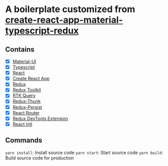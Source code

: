 # A boilerplate customized from [create-react-app-material-typescript-redux](https://github.com/innFactory/create-react-app-material-typescript-redux)

## Contains

- [x] [Material-UI](https://github.com/mui-org/material-ui)
- [x] [Typescript](https://www.typescriptlang.org/)
- [x] [React](https://facebook.github.io/react/)
- [x] [Create React App](https://create-react-app.dev/)
- [x] [Redux](https://github.com/reactjs/redux)
- [x] [Redux Toolkit](https://redux-toolkit.js.org/)
- [x] [RTK Query](https://redux-toolkit.js.org/rtk-query/overview)
- [x] [Redux-Thunk](https://github.com/gaearon/redux-thunk)
- [x] [Redux-Persist](https://github.com/rt2zz/redux-persist)
- [x] [React Router](https://github.com/ReactTraining/react-router)
- [x] [Redux DevTools Extension](https://github.com/zalmoxisus/redux-devtools-extension)
- [x] [React Intl](https://formatjs.io/docs/react-intl/)

## Commands

`yarn install`: Install source code
`yarn start`: Start source code
`yarn build`: Build source code for production

